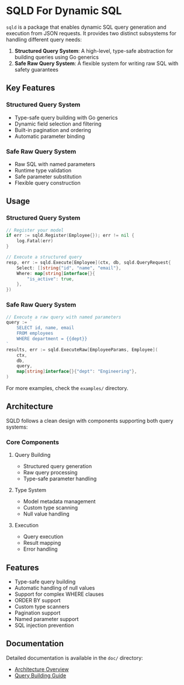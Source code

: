 # SQLD For Dynamic SQL

`sqld` is a package that enables dynamic SQL query generation and execution from JSON requests. It provides two distinct subsystems for handling different query needs:

1. **Structured Query System**: A high-level, type-safe abstraction for building queries using Go generics
2. **Safe Raw Query System**: A flexible system for writing raw SQL with safety guarantees

## Key Features

### Structured Query System
- Type-safe query building with Go generics
- Dynamic field selection and filtering
- Built-in pagination and ordering
- Automatic parameter binding

### Safe Raw Query System
- Raw SQL with named parameters
- Runtime type validation
- Safe parameter substitution
- Flexible query construction

## Usage

### Structured Query System
```go
// Register your model
if err := sqld.Register(Employee{}); err != nil {
    log.Fatal(err)
}

// Execute a structured query
resp, err := sqld.Execute[Employee](ctx, db, sqld.QueryRequest{
    Select: []string{"id", "name", "email"},
    Where: map[string]interface{}{
        "is_active": true,
    },
})
```

### Safe Raw Query System
```go
// Execute a raw query with named parameters
query := `
    SELECT id, name, email 
    FROM employees 
    WHERE department = {{dept}}
`
results, err := sqld.ExecuteRaw[EmployeeParams, Employee](
    ctx, 
    db, 
    query,
    map[string]interface{}{"dept": "Engineering"},
)
```

For more examples, check the `examples/` directory.

## Architecture

SQLD follows a clean design with components supporting both query systems:

### Core Components
1. Query Building
   - Structured query generation
   - Raw query processing
   - Type-safe parameter handling

2. Type System
   - Model metadata management
   - Custom type scanning
   - Null value handling

3. Execution
   - Query execution
   - Result mapping
   - Error handling

## Features
- Type-safe query building
- Automatic handling of null values
- Support for complex WHERE clauses
- ORDER BY support
- Custom type scanners
- Pagination support
- Named parameter support
- SQL injection prevention

## Documentation
Detailed documentation is available in the `doc/` directory:
- [Architecture Overview](doc/architecture.md)
- [Query Building Guide](doc/query-building.md)
